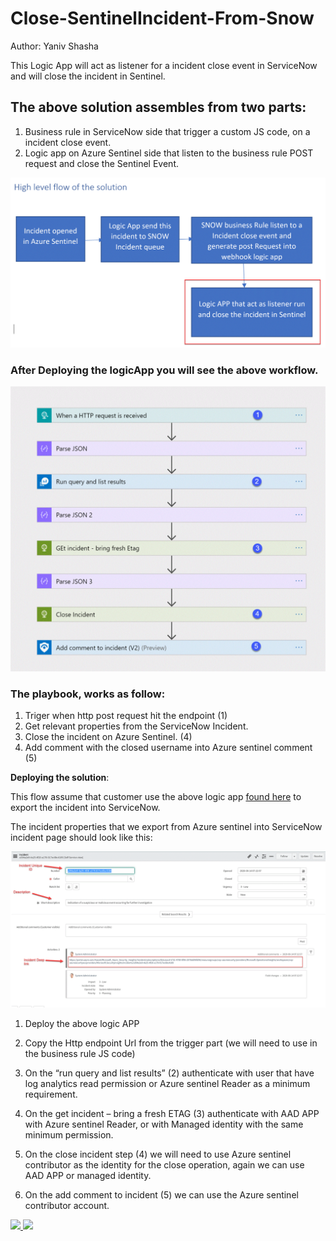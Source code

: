 #  Close-SentinelIncident-From-Snow

Author: Yaniv Shasha

 This Logic App will act as listener for a incident close event in ServiceNow  and will close the incident in Sentinel.

 
## The above solution assembles from two parts:
1.	Business rule in ServiceNow side that trigger a custom JS code, on a   incident close event.
2.	Logic app on Azure Sentinel side that listen to the business rule POST request and close the Sentinel Event.<br>



 ![Picture0](./Graphics/diag.GIF)

 ### After Deploying the logicApp you will see the above workflow.

 ![Picture1](./Graphics/playbook2_numbers.GIF)

### The playbook, works as follow:
1.	Triger when http post request hit the endpoint (1)
2.	Get relevant properties from the ServiceNow Incident. 
3.	Close the incident on Azure Sentinel. (4)
4.	Add comment with the closed username into Azure sentinel comment (5) 

**Deploying the solution**:

This flow assume that customer use the above logic app [found here](https://github.com/Azure/Azure-Sentinel/tree/master/Playbooks/Open-SNOW-Ticket) to export the incident into ServiceNow.

The incident properties that we export from Azure sentinel into ServiceNow incident page should look like this:

![Picture1](./Graphics/SNOW-Incident-View_visual.GIF)

1.	Deploy the above logic APP
2.	Copy the Http endpoint Url from the trigger part (we will need to use in the business rule JS code)
 
3.	On the “run query and list results” (2) authenticate with user that have log analytics read permission or Azure sentinel Reader as a minimum requirement.
4.	On the get incident – bring a fresh ETAG (3) authenticate with AAD APP with Azure sentinel Reader, or with Managed identity with the same minimum permission.
5.	On the close incident step (4) we will need to use Azure sentinel contributor as the identity for the close operation, again we can use AAD APP or managed identity.
6.	On the add comment to incident (5) we can use the Azure sentinel contributor account.<br>



<a href="https://portal.azure.com/#create/Microsoft.Template/uri/https%3A%2F%2Fraw.githubusercontent.com%2FYaniv-Shasha%2FSentinel%2Fmaster%2FPlaybooks%2FClose-SentinelIncident-fromSNOW%2Fazuredeploy.json" target="_blank">
    <img src="https://aka.ms/deploytoazurebutton"/>
    
</a>

<a href="https://portal.azure.us/#create/Microsoft.Template/uri/https%3A%2F%2Fraw.githubusercontent.com%2FYaniv-Shasha%2FSentinel%2Fmaster%2FPlaybooks%2FClose-SentinelIncident-fromSNOW%2Fazuredeploy.json" target="_blank">
    <img src="https://aka.ms/deploytoazurebutton"/>
    
</a>
